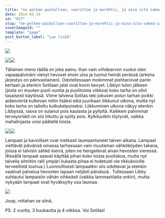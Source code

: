 ```yaml
---
title: "ne polkee paikallaan, suorittaa ja murehtii, ja aina sitä samaa saa."
date: 2014-02-19
id: "917"
slug: "ne-polkee-paikallaan-suorittaa-ja-murehtii-ja-aina-sita-samaa-saa"
coverImageId: ""
template: "page"
post_button_label: "Lue lisää"
---
```


[![](/images/IMG_00971_.png)](http://4.bp.blogspot.com/-PEGkWs_LGew/UwTyiZNQ3VI/AAAAAAAAH7Y/TBbNP6A6zzk/s1600/IMG_00971_.png)

[![](/images/IMG_00701_.png)](http://1.bp.blogspot.com/-lyFSWixZRqM/UwTyg6oEoYI/AAAAAAAAH7A/bBIMMZrKxlw/s1600/IMG_00701_.png)[![](/images/IMG_00711_.png)](http://3.bp.blogspot.com/-NsW-NWumJSI/UwTyhAaf4VI/AAAAAAAAH7I/BH4lNLuGfPQ/s1600/IMG_00711_.png)

Tällainen meno täällä on joka aamu. Ihan vain viihdearvon vuoksi olen vapaapäivinäni vienyt hevoset ensin ulos ja tuonut heinät perässä (arkena järjestys on päinvastainen). Odotellessaan molemmat piehtaroivat pariin kertaan ja etenkin Sotilaan jalat ovat kovin kevyet. Libbyn tulon jälkeen (josta on muuten puoli vuotta ja puolitoista viikkoa) koko tarha on ollut tasaisesti käytössä. Viime talvena Sotilas teki jokusen polun tarhan poikki aidanviertä kulkevan reitin lisäksi eikä juurikaan liikkunut ulkona, mutta nyt koko tarha on tallottu kulkukelpoiseksi. Liikkuminen ulkona näkyy etenkin Libbyssä, rasva on sulanut pois kaulasta ja pyllyltä. Kaikkein pahimmat terveysriskit on siis liikuttu ja syöty pois. Kylkiluutkin löytyvät, vaikka mahalinjasta voisi päätellä toista.

[![](/images/IMG_01051.JPG)](http://1.bp.blogspot.com/-ItFvlu9QVvs/UwTyinSTzFI/AAAAAAAAH7k/mTEASFujbic/s1600/IMG_01051.JPG)[![](/images/IMG_00891_.png)](http://1.bp.blogspot.com/-gGiUOitjhe0/UwTyhIQc5KI/AAAAAAAAH7Q/V0Yu86YddmM/s1600/IMG_00891_.png)

Lampaat ja kaviolliset ovat metkasti laumaantuneet talven aikana. Lampaat viettävät päivänsä omassa tarhassaan vain muutaman sähkököyden takana, joissa ei talvisin sähkö kierrä, joten ne hengailevat aivan hevosten vieressä. (Kesällä lampaat saavat käyttää pihan koko toista puoliskoa, mutta nyt talvella silmitön ralli ympäri liukasta pihaa ei todetusti ole tikkukoiville terveellistä touhua.) Luonnollisesti lampaatkin siis odottavat ja etenkin vaativat palvelua hevosten tapaan neljästi päivässä.. Tullessaan Libby suhtautui lampaisiin vähän nihkeästi (vaikka lammastilalta onkin), mutta nykyään lampaat ovat hyväksytty osa laumaa.

[![](/images/IMG_01471_.png)](http://2.bp.blogspot.com/-GOVxe7wQT9Y/UwTyjFF5MCI/AAAAAAAAH7s/WGCtElyAj70/s1600/IMG_01471_.png)

Joop, rottahan se siinä..

PS. 2 vuotta, 3 kuukautta ja 4 viikkoa. Voi Sotilas!
